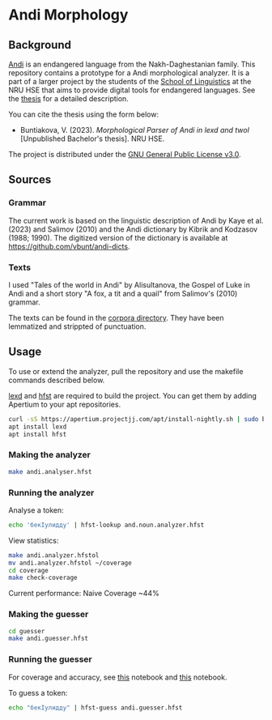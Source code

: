 # Andi Morphology

## Background
[Andi](https://en.wikipedia.org/wiki/Andi_language) is an endangered language from the Nakh-Daghestanian family.
This repository contains a prototype for a Andi morphological analyzer. It is a part of a larger project by the students of the [School of Linguistics](https://ling.hse.ru/en/) at the NRU HSE that aims to provide digital tools for endangered languages. See the [thesis](https://drive.google.com/file/d/11wgWTGjU7Xqrpsw3RshvA8KHPopdnqRG/view?usp=sharing) for a detailed description.

You can cite the thesis using the form below:
- Buntiakova, V. (2023). *Morphological Parser of Andi in lexd and twol* \[Unpublished Bachelor's thesis]. NRU HSE.

The project is distributed under the [GNU General Public License v3.0](https://github.com/vbunt/andi/blob/master/LICENSE).

## Sources

### Grammar

The current work is based on the linguistic description of Andi by Kaye et al. (2023) and Salimov (2010) and the Andi dictionary by Kibrik and Kodzasov (1988; 1990). The digitized version of the dictionary is available at https://github.com/vbunt/andi-dicts.

### Texts

I used "Tales of the world in Andi" by Alisultanova, the Gospel of Luke in Andi and a short story "A fox, a tit and a quail" from Salimov's (2010) grammar.

The texts can be found in the [corpora directory](https://github.com/vbunt/andi/tree/master/coverage/corpus). They have been lemmatized and strippted of punctuation.

## Usage

To use or extend the analyzer, pull the repository and use the makefile commands described below.

[lexd](https://github.com/apertium/lexd) and [hfst](https://github.com/hfst/hfst) are required to build the project. You can get them by adding Apertium to your apt repositories.
```bash
curl -sS https://apertium.projectjj.com/apt/install-nightly.sh | sudo bash
apt install lexd
apt install hfst
```

### Making the analyzer

```bash
make andi.analyser.hfst
```

### Running the analyzer

Analyse a token:
```bash
echo 'бекІулидду' | hfst-lookup and.noun.analyzer.hfst
```

View statistics:

```bash
make andi.analyzer.hfstol
mv andi.analyzer.hfstol ~/coverage
cd coverage
make check-coverage
```

Current performance: Naive Coverage ~44%

### Making the guesser
```bash
cd guesser
make andi.guesser.hfst
```

### Running the guesser
For coverage and accuracy, see [this](https://github.com/vbunt/andi/blob/master/guesser/guesser_coverage.ipynb) notebook and [this](https://github.com/vbunt/andi/blob/master/guesser/guesser_accuracy.ipynb) notebook.

To guess a token:
```bash
echo "бекІулидду" | hfst-guess andi.guesser.hfst
```

